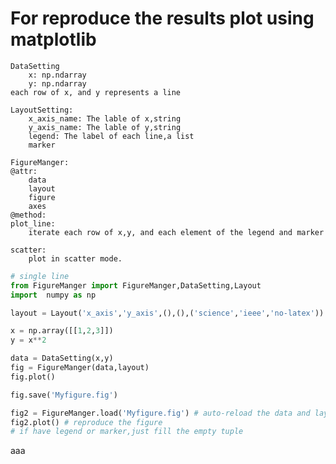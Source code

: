 # For reproduce the results plot using matplotlib

    DataSetting
        x: np.ndarray
        y: np.ndarray
    each row of x, and y represents a line

    LayoutSetting:
        x_axis_name: The lable of x,string
        y_axis_name: The lable of y,string
        legend: The label of each line,a list
        marker

    FigureManger:
    @attr:
        data
        layout
        figure
        axes
    @method:
    plot_line:
        iterate each row of x,y, and each element of the legend and marker
    
    scatter:
        plot in scatter mode.

        

```python
# single line
from FigureManger import FigureManger,DataSetting,Layout
import  numpy as np

layout = Layout('x_axis','y_axis',(),(),('science','ieee','no-latex'))

x = np.array([[1,2,3]])
y = x**2

data = DataSetting(x,y)
fig = FigureManger(data,layout)
fig.plot()

fig.save('Myfigure.fig')

fig2 = FigureManger.load('Myfigure.fig') # auto-reload the data and layout
fig2.plot() # reproduce the figure
# if have legend or marker,just fill the empty tuple

```

aaa